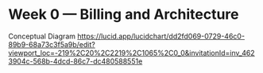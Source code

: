 # Week 0 — Billing and Architecture

Conceptual Diagram
https://lucid.app/lucidchart/dd2fd069-0729-46c0-89b9-68a73c3f5a9b/edit?viewport_loc=-219%2C20%2C2219%2C1065%2C0_0&invitationId=inv_4623904c-568b-4dcd-86c7-dc480588551e
